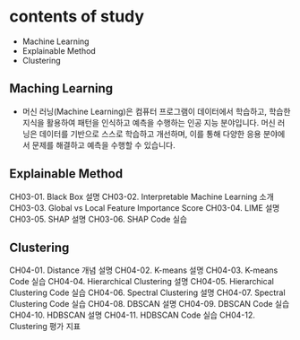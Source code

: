 # contents of study

- Machine Learning
- Explainable Method
- Clustering

## Maching Learning

- 머신 러닝(Machine Learning)은 컴퓨터 프로그램이 데이터에서 학습하고, 학습한 지식을 활용하여 패턴을 인식하고 예측을 수행하는 인공 지능 분야입니다. 머신 러닝은 데이터를 기반으로 스스로 학습하고 개선하며, 이를 통해 다양한 응용 분야에서 문제를 해결하고 예측을 수행할 수 있습니다.

## Explainable Method

CH03-01. Black Box 설명
CH03-02. Interpretable Machine Learning 소개
CH03-03. Global vs Local Feature Importance Score
CH03-04. LIME 설명
CH03-05. SHAP 설명
CH03-06. SHAP Code 실습

## Clustering

CH04-01. Distance 개념 설명
CH04-02. K-means 설명
CH04-03. K-means Code 실습
CH04-04. Hierarchical Clustering 설명
CH04-05. Hierarchical Clustering Code 실습
CH04-06. Spectral Clustering 설명
CH04-07. Spectral Clustering Code 실습
CH04-08. DBSCAN 설명
CH04-09. DBSCAN Code 실습
CH04-10. HDBSCAN 설명
CH04-11. HDBSCAN Code 실습
CH04-12. Clustering 평가 지표
